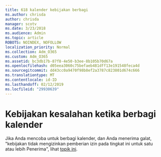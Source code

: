 ```yaml
---
title: 618 kalender kebijakan berbagi
ms.author: chrisda
author: chrisda
manager: scotv
ms.date: 3/23/2018
ms.audience: Admin
ms.topic: article
ROBOTS: NOINDEX, NOFOLLOW
localization_priority: Normal
ms.collection: Adm_O365
ms.custom: Adm_O365
ms.assetid: bc3db17b-87f8-4e50-b3ee-8b105b70d67a
ms.openlocfilehash: d05eea3060c75befaeb481dff13e191548feca4d
ms.sourcegitcommit: dd43cc0a9470f98b8ef2a3787c823801d674c666
ms.translationtype: MT
ms.contentlocale: id-ID
ms.lasthandoff: 02/12/2019
ms.locfileid: "29930639"
---
```

# <a name="policy-error-when-sharing-a-calendar"></a>Kebijakan kesalahan ketika berbagi kalender

Jika Anda mencoba untuk berbagi kalender, dan Anda menerima galat, "kebijakan tidak mengizinkan pemberian izin pada tingkat ini untuk satu atau lebih Penerima", lihat [topik ini](https://support.microsoft.com/help/3187524/policy-does-not-allow-granting-permissions-at-this-level-to-one-or-mor).
  

